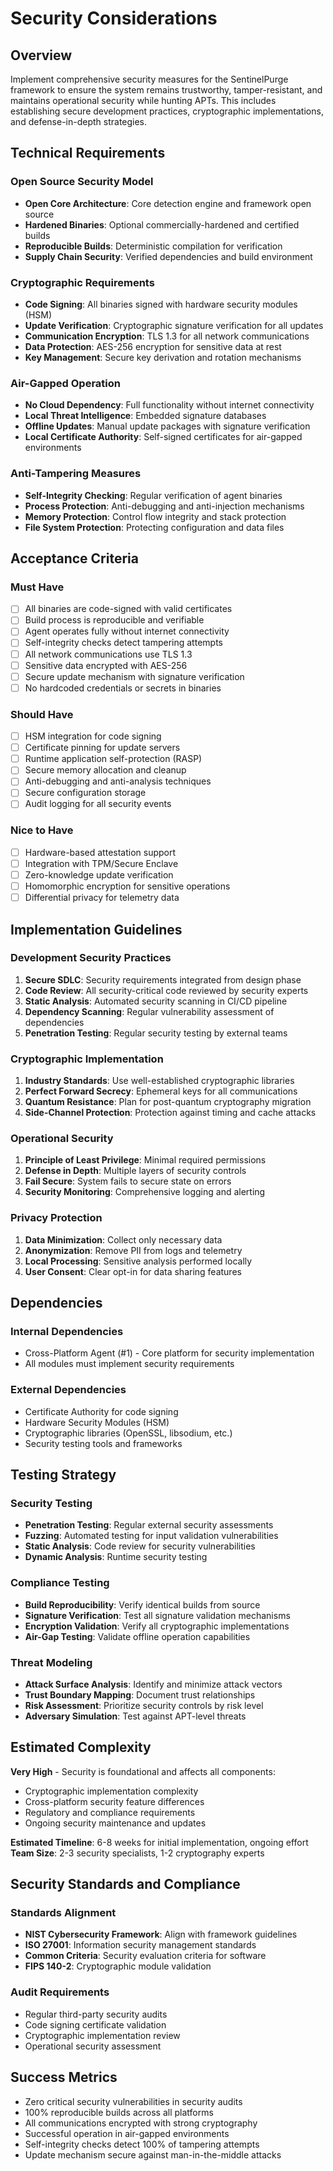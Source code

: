 # Security Considerations

## Overview

Implement comprehensive security measures for the SentinelPurge framework to ensure the system remains trustworthy, tamper-resistant, and maintains operational security while hunting APTs. This includes establishing secure development practices, cryptographic implementations, and defense-in-depth strategies.

## Technical Requirements

### Open Source Security Model
- **Open Core Architecture**: Core detection engine and framework open source
- **Hardened Binaries**: Optional commercially-hardened and certified builds
- **Reproducible Builds**: Deterministic compilation for verification
- **Supply Chain Security**: Verified dependencies and build environment

### Cryptographic Requirements
- **Code Signing**: All binaries signed with hardware security modules (HSM)
- **Update Verification**: Cryptographic signature verification for all updates
- **Communication Encryption**: TLS 1.3 for all network communications
- **Data Protection**: AES-256 encryption for sensitive data at rest
- **Key Management**: Secure key derivation and rotation mechanisms

### Air-Gapped Operation
- **No Cloud Dependency**: Full functionality without internet connectivity
- **Local Threat Intelligence**: Embedded signature databases
- **Offline Updates**: Manual update packages with signature verification
- **Local Certificate Authority**: Self-signed certificates for air-gapped environments

### Anti-Tampering Measures
- **Self-Integrity Checking**: Regular verification of agent binaries
- **Process Protection**: Anti-debugging and anti-injection mechanisms
- **Memory Protection**: Control flow integrity and stack protection
- **File System Protection**: Protecting configuration and data files

## Acceptance Criteria

### Must Have
- [ ] All binaries are code-signed with valid certificates
- [ ] Build process is reproducible and verifiable
- [ ] Agent operates fully without internet connectivity
- [ ] Self-integrity checks detect tampering attempts
- [ ] All network communications use TLS 1.3
- [ ] Sensitive data encrypted with AES-256
- [ ] Secure update mechanism with signature verification
- [ ] No hardcoded credentials or secrets in binaries

### Should Have
- [ ] HSM integration for code signing
- [ ] Certificate pinning for update servers
- [ ] Runtime application self-protection (RASP)
- [ ] Secure memory allocation and cleanup
- [ ] Anti-debugging and anti-analysis techniques
- [ ] Secure configuration storage
- [ ] Audit logging for all security events

### Nice to Have
- [ ] Hardware-based attestation support
- [ ] Integration with TPM/Secure Enclave
- [ ] Zero-knowledge update verification
- [ ] Homomorphic encryption for sensitive operations
- [ ] Differential privacy for telemetry data

## Implementation Guidelines

### Development Security Practices
1. **Secure SDLC**: Security requirements integrated from design phase
2. **Code Review**: All security-critical code reviewed by security experts
3. **Static Analysis**: Automated security scanning in CI/CD pipeline
4. **Dependency Scanning**: Regular vulnerability assessment of dependencies
5. **Penetration Testing**: Regular security testing by external teams

### Cryptographic Implementation
1. **Industry Standards**: Use well-established cryptographic libraries
2. **Perfect Forward Secrecy**: Ephemeral keys for all communications
3. **Quantum Resistance**: Plan for post-quantum cryptography migration
4. **Side-Channel Protection**: Protection against timing and cache attacks

### Operational Security
1. **Principle of Least Privilege**: Minimal required permissions
2. **Defense in Depth**: Multiple layers of security controls
3. **Fail Secure**: System fails to secure state on errors
4. **Security Monitoring**: Comprehensive logging and alerting

### Privacy Protection
1. **Data Minimization**: Collect only necessary data
2. **Anonymization**: Remove PII from logs and telemetry
3. **Local Processing**: Sensitive analysis performed locally
4. **User Consent**: Clear opt-in for data sharing features

## Dependencies

### Internal Dependencies
- Cross-Platform Agent (#1) - Core platform for security implementation
- All modules must implement security requirements

### External Dependencies
- Certificate Authority for code signing
- Hardware Security Modules (HSM)
- Cryptographic libraries (OpenSSL, libsodium, etc.)
- Security testing tools and frameworks

## Testing Strategy

### Security Testing
- **Penetration Testing**: Regular external security assessments
- **Fuzzing**: Automated testing for input validation vulnerabilities
- **Static Analysis**: Code review for security vulnerabilities
- **Dynamic Analysis**: Runtime security testing

### Compliance Testing
- **Build Reproducibility**: Verify identical builds from source
- **Signature Verification**: Test all signature validation mechanisms
- **Encryption Validation**: Verify all cryptographic implementations
- **Air-Gap Testing**: Validate offline operation capabilities

### Threat Modeling
- **Attack Surface Analysis**: Identify and minimize attack vectors
- **Trust Boundary Mapping**: Document trust relationships
- **Risk Assessment**: Prioritize security controls by risk level
- **Adversary Simulation**: Test against APT-level threats

## Estimated Complexity

**Very High** - Security is foundational and affects all components:
- Cryptographic implementation complexity
- Cross-platform security feature differences
- Regulatory and compliance requirements
- Ongoing security maintenance and updates

**Estimated Timeline**: 6-8 weeks for initial implementation, ongoing effort
**Team Size**: 2-3 security specialists, 1-2 cryptography experts

## Security Standards and Compliance

### Standards Alignment
- **NIST Cybersecurity Framework**: Align with framework guidelines
- **ISO 27001**: Information security management standards
- **Common Criteria**: Security evaluation criteria for software
- **FIPS 140-2**: Cryptographic module validation

### Audit Requirements
- Regular third-party security audits
- Code signing certificate validation
- Cryptographic implementation review
- Operational security assessment

## Success Metrics

- Zero critical security vulnerabilities in security audits
- 100% reproducible builds across all platforms
- All communications encrypted with strong cryptography
- Successful operation in air-gapped environments
- Self-integrity checks detect 100% of tampering attempts
- Update mechanism secure against man-in-the-middle attacks